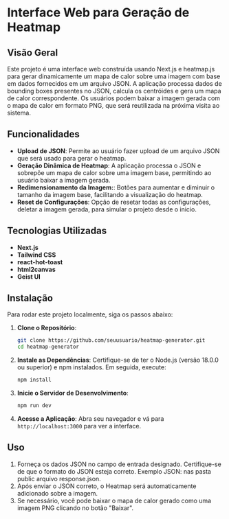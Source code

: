 # Interface Web para Geração de Heatmap

## Visão Geral

Este projeto é uma interface web construída usando Next.js e heatmap.js para gerar dinamicamente um mapa de calor sobre uma imagem com base em dados fornecidos em um arquivo JSON. A aplicação processa dados de bounding boxes presentes no JSON, calcula os centróides e gera um mapa de calor correspondente. Os usuários podem baixar a imagem gerada com o mapa de calor em formato PNG, que será reutilizada na próxima visita ao sistema.

## Funcionalidades

- **Upload de JSON**: Permite ao usuário fazer upload de um arquivo JSON que será usado para gerar o heatmap.
- **Geração Dinâmica de Heatmap**: A aplicação processa o JSON e sobrepõe um mapa de calor sobre uma imagem base, permitindo ao usuário baixar a imagem gerada.
- **Redimensionamento da Imagem:**: Botões para aumentar e diminuir o tamanho da imagem base, facilitando a visualização do heatmap.
- **Reset de Configurações**: Opção de resetar todas as configurações, deletar a imagem gerada, para simular o projeto desde o inicio.

## Tecnologias Utilizadas

- **Next.js**
- **Tailwind CSS**
- **react-hot-toast**
- **html2canvas**
- **Geist UI**

## Instalação

Para rodar este projeto localmente, siga os passos abaixo:

1. **Clone o Repositório**:
    ```bash
    git clone https://github.com/seuusuario/heatmap-generator.git
    cd heatmap-generator
    ```

2. **Instale as Dependências**:
    Certifique-se de ter o Node.js (versão 18.0.0 ou superior) e npm instalados. Em seguida, execute:
    ```bash
    npm install
    ```

3. **Inicie o Servidor de Desenvolvimento**:
    ```bash
    npm run dev
    ```

4. **Acesse a Aplicação**:
    Abra seu navegador e vá para `http://localhost:3000` para ver a interface.

## Uso

1. Forneça os dados JSON no campo de entrada designado. Certifique-se de que o formato do JSON esteja correto. Exemplo JSON: nas pasta public arquivo response.json.
2. Após enviar o JSON correto, o Heatmap será automaticamente adicionado sobre a imagem.
3. Se necessário, você pode baixar o mapa de calor gerado como uma imagem PNG clicando no botão "Baixar".

